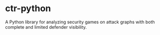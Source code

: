 # ctr-python
A Python library for analyzing security games on attack graphs with both complete and limited defender visibility.
